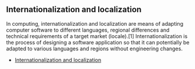 ## Internationalization and localization

In computing, internationalization and localization are means of adapting computer software to different languages, regional differences and technical requirements of a target market (locale).[1] Internationalization is the process of designing a software application so that it can potentially be adapted to various languages and regions without engineering changes.

- [Internationalization and localization](https://en.wikipedia.org/wiki/Internationalization_and_localization)
